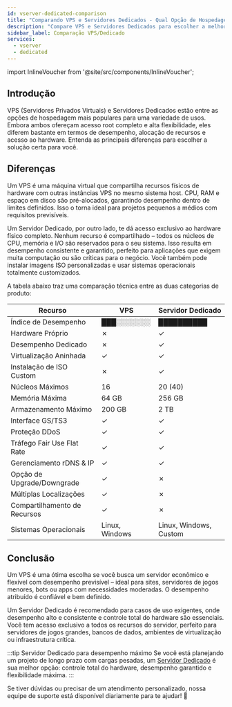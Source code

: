 ```yaml
---
id: vserver-dedicated-comparison
title: "Comparando VPS e Servidores Dedicados - Qual Opção de Hospedagem é a Melhor para Você?"
description: "Compare VPS e Servidores Dedicados para escolher a melhor solução de hospedagem para suas necessidades e otimizar desempenho e recursos → Saiba mais agora"
sidebar_label: Comparação VPS/Dedicado
services:
  - vserver	
  - dedicated
---
```


import InlineVoucher from '@site/src/components/InlineVoucher';

## Introdução

VPS (Servidores Privados Virtuais) e Servidores Dedicados estão entre as opções de hospedagem mais populares para uma variedade de usos. Embora ambos ofereçam acesso root completo e alta flexibilidade, eles diferem bastante em termos de desempenho, alocação de recursos e acesso ao hardware. Entenda as principais diferenças para escolher a solução certa para você.

<InlineVoucher />

## Diferenças

Um VPS é uma máquina virtual que compartilha recursos físicos de hardware com outras instâncias VPS no mesmo sistema host. CPU, RAM e espaço em disco são pré-alocados, garantindo desempenho dentro de limites definidos. Isso o torna ideal para projetos pequenos a médios com requisitos previsíveis.

Um Servidor Dedicado, por outro lado, te dá acesso exclusivo ao hardware físico completo. Nenhum recurso é compartilhado – todos os núcleos de CPU, memória e I/O são reservados para o seu sistema. Isso resulta em desempenho consistente e garantido, perfeito para aplicações que exigem muita computação ou são críticas para o negócio. Você também pode instalar imagens ISO personalizadas e usar sistemas operacionais totalmente customizados.

A tabela abaixo traz uma comparação técnica entre as duas categorias de produto:

| Recurso                   | VPS            | Servidor Dedicado      |
| ------------------------- | -------------- | ---------------------- |
| Índice de Desempenho      | ███░░░░░░░     | ██████████             |
| Hardware Próprio          | ✗              | ✓                      |
| Desempenho Dedicado       | ✗              | ✓                      |
| Virtualização Aninhada    | ✓              | ✓                      |
| Instalação de ISO Custom  | ✗              | ✓                      |
| Núcleos Máximos           | 16             | 20 (40)                |
| Memória Máxima            | 64 GB          | 256 GB                 |
| Armazenamento Máximo      | 200 GB         | 2 TB                   |
| Interface GS/TS3          | ✓              | ✓                      |
| Proteção DDoS             | ✓              | ✓                      |
| Tráfego Fair Use Flat Rate| ✓              | ✓                      |
| Gerenciamento rDNS & IP   | ✓              | ✓                      |
| Opção de Upgrade/Downgrade| ✓              | ✗                      |
| Múltiplas Localizações    | ✓              | ✗                      |
| Compartilhamento de Recursos| ✓            | ✗                      |
| Sistemas Operacionais     | Linux, Windows | Linux, Windows, Custom |

## Conclusão

Um VPS é uma ótima escolha se você busca um servidor econômico e flexível com desempenho previsível – ideal para sites, servidores de jogos menores, bots ou apps com necessidades moderadas. O desempenho atribuído é confiável e bem definido.

Um Servidor Dedicado é recomendado para casos de uso exigentes, onde desempenho alto e consistente e controle total do hardware são essenciais. Você tem acesso exclusivo a todos os recursos do servidor, perfeito para servidores de jogos grandes, bancos de dados, ambientes de virtualização ou infraestrutura crítica.

:::tip Servidor Dedicado para desempenho máximo
Se você está planejando um projeto de longo prazo com cargas pesadas, um [Servidor Dedicado](dedicated-introduction.md) é sua melhor opção: controle total do hardware, desempenho garantido e flexibilidade máxima.
:::

Se tiver dúvidas ou precisar de um atendimento personalizado, nossa equipe de suporte está disponível diariamente para te ajudar! 🙂

<InlineVoucher />